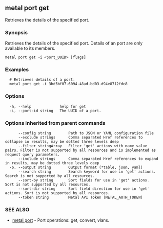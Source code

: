 ## metal port get

Retrieves the details of the specified port.

### Synopsis

Retrieves the details of the specified port. Details of an port are only available to its members.

```
metal port get -i <port_UUID> [flags]
```

### Examples

```
  # Retrieves details of a port:
  metal port get -i 3bd5bf07-6094-48ad-bd03-d94e8712fdc8
```

### Options

```
  -h, --help             help for get
  -i, --port-id string   The UUID of a port.
```

### Options inherited from parent commands

```
      --config string        Path to JSON or YAML configuration file
      --exclude strings      Comma separated Href references to collapse in results, may be dotted three levels deep
      --filter stringArray   Filter 'get' actions with name value pairs. Filter is not supported by all resources and is implemented as request query parameters.
      --include strings      Comma separated Href references to expand in results, may be dotted three levels deep
  -o, --output string        Output format (*table, json, yaml)
      --search string        Search keyword for use in 'get' actions. Search is not supported by all resources.
      --sort-by string       Sort fields for use in 'get' actions. Sort is not supported by all resources.
      --sort-dir string      Sort field direction for use in 'get' actions. Sort is not supported by all resources.
      --token string         Metal API Token (METAL_AUTH_TOKEN)
```

### SEE ALSO

* [metal port](metal_port.md)	 - Port operations: get, convert, vlans.


